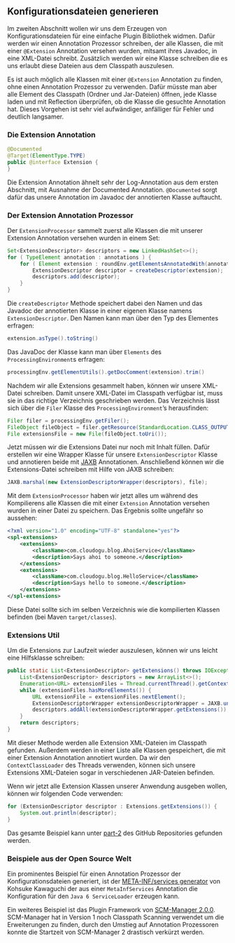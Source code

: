 ## Konfigurationsdateien generieren

Im zweiten Abschnitt wollen wir uns dem Erzeugen von Konfigurationsdateien für eine einfache Plugin Bibliothek widmen. Dafür werden wir einen Annotation Prozessor schreiben, der alle Klassen, die mit einer `@Extension` Annotation versehen wurden, mitsamt ihres Javadoc, in eine XML-Datei schreibt. Zusätzlich werden wir eine Klasse schreiben die es uns erlaubt diese Dateien aus dem Classpath auszulesen. 

Es ist auch möglich alle Klassen mit einer `@Extension` Annotation zu finden, ohne einen Annotation Prozessor zu verwenden. Dafür müsste man aber alle Element des Classpath (Ordner und Jar-Dateien) öffnen, jede Klasse laden und mit Reflection überprüfen, ob die Klasse die gesuchte Annotation hat. Dieses Vorgehen ist sehr viel aufwändiger, anfälliger für Fehler und deutlich langsamer.

### Die Extension Annotation

```java
@Documented
@Target(ElementType.TYPE)
public @interface Extension {
}
```

Die Extension Annotation ähnelt sehr der Log-Annotation aus dem ersten Abschnitt, mit Ausnahme der Documented Annotation. `@Documented` sorgt dafür das unsere Annotation im Javadoc der annotierten Klasse auftaucht.

### Der Extension Annotation Prozessor

Der `ExtensionProcessor` sammelt zuerst alle Klassen die mit unserer Extension Annotation versehen wurden in einem Set:

```java
Set<ExtensionDescriptor> descriptors = new LinkedHashSet<>();
for ( TypeElement annotation : annotations ) {
    for ( Element extension : roundEnv.getElementsAnnotatedWith(annotation) ) {
        ExtensionDescriptor descriptor = createDescriptor(extension);
        descriptors.add(descriptor);
    }
}
```

Die `createDescriptor` Methode speichert dabei den Namen und das Javadoc der annotierten Klasse in einer eigenen Klasse namens `ExtensionDescriptor`. Den Namen kann man über den Typ des Elementes erfragen:

```java
extension.asType().toString()
```

Das JavaDoc der Klasse kann man über `Elements` des `ProcessingEnvironment`s erfragen:

```java
processingEnv.getElementUtils().getDocComment(extension).trim()
```

Nachdem wir alle Extensions gesammelt haben, können wir unsere XML-Datei schreiben. Damit unsere XML-Datei im Classpath verfügbar ist, muss sie in das richtige Verzeichnis geschrieben werden. Das Verzeichnis lässt sich über die `Filer` Klasse des `ProcessingEnvironment`’s herausfinden:

```java
Filer filer = processingEnv.getFiler();
FileObject fileObject = filer.getResource(StandardLocation.CLASS_OUTPUT, "", "extensions.xml");
File extensionsFile = new File(fileObject.toUri());
```

Jetzt müssen wir die Extensions Datei nur noch mit Inhalt füllen. Dafür erstellen wir eine Wrapper Klasse für unsere `ExtensionDescriptor` Klasse und annotieren beide mit [JAXB](https://docs.oracle.com/javase/tutorial/jaxb/intro/index.html) Annotationen. Anschließend können wir die Extensions-Datei schreiben mit Hilfe von JAXB schreiben:

```java
JAXB.marshal(new ExtensionDescriptorWrapper(descriptors), file);
```

Mit dem `ExtensionProcessor` haben wir jetzt alles um während des Kompilierens alle Klassen die mit einer `Extension` Annotation versehen wurden in einer Datei zu speichern. Das Ergebnis sollte ungefähr so aussehen:

```xml
<?xml version="1.0" encoding="UTF-8" standalone="yes"?>
<spl-extensions>
    <extensions>
        <className>com.cloudogu.blog.AhoiService</className>
        <description>Says ahoi to someone.</description>
    </extensions>
    <extensions>
        <className>com.cloudogu.blog.HelloService</className>
        <description>Says hello to someone.</description>
    </extensions>
</spl-extensions>
```

Diese Datei sollte sich im selben Verzeichnis wie die kompilierten Klassen befinden (bei Maven `target/classes`).

### Extensions Util

Um die Extensions zur Laufzeit wieder auszulesen, können wir uns leicht eine Hilfsklasse schreiben:

```java
public static List<ExtensionDescriptor> getExtensions() throws IOException {
    List<ExtensionDescriptor> descriptors = new ArrayList<>();
    Enumeration<URL> extensionFiles = Thread.currentThread().getContextClassLoader().getResources(LOCATION);
    while (extensionFiles.hasMoreElements()) {
        URL extensionFile = extensionFiles.nextElement();
        ExtensionDescriptorWrapper extensionDescriptorWrapper = JAXB.unmarshal(extensionFile, ExtensionDescriptorWrapper.class);
        descriptors.addAll(extensionDescriptorWrapper.getExtensions());
    }
    return descriptors;
}
```

Mit dieser Methode werden alle Extension XML-Dateien im Classpath gefunden. Außerdem werden in einer Liste alle Klassen gespeichert, die mit einer Extension Annotation annotiert wurden. Da wir den `ContextClassLoader` des Threads verwenden, können sich unsere Extensions XML-Dateien sogar in verschiedenen JAR-Dateien befinden.

Wenn wir jetzt alle Extension Klassen unserer Anwendung ausgeben wollen, können wir folgenden Code verwenden:

```java
for (ExtensionDescriptor descriptor : Extensions.getExtensions()) {
    System.out.println(descriptor);
}
```

Das gesamte Beispiel kann unter [part-2](https://github.com/cloudogu/annotation-processors/tree/master/part-2) des GitHub Repositories gefunden werden.

### Beispiele aus der Open Source Welt

Ein prominentes Beispiel für einen Annotation Prozessor der Konfigurationsdateien generiert, ist der [META-INF/services generator](http://metainf-services.kohsuke.org/) von Kohsuke Kawaguchi der aus einer `MetaInfServices` Annotation die Konfiguration für den `Java 6 ServiceLoader` erzeugen kann.

Ein weiteres Beispiel ist das Plugin Framework von [SCM-Manager 2.0.0](https://www.scm-manager.org/release/scm-manager-2-milestone-1/). SCM-Manager hat in Version 1 noch Classpath Scanning verwendet um die Erweiterungen zu finden, durch den Umstieg auf Annotation Prozessoren konnte die Startzeit von SCM-Manager 2 drastisch verkürzt werden.